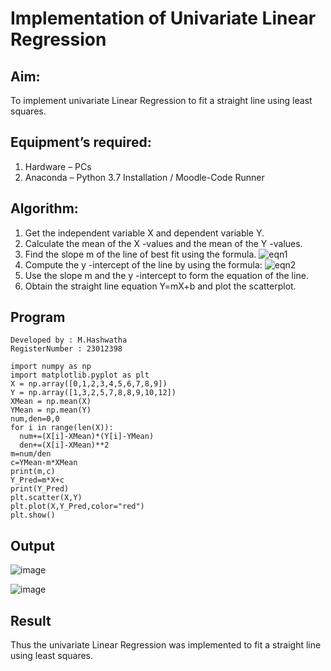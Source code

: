 # Implementation of Univariate Linear Regression
## Aim:
To implement univariate Linear Regression to fit a straight line using least squares.
## Equipment’s required:
1.	Hardware – PCs
2.	Anaconda – Python 3.7 Installation / Moodle-Code Runner
## Algorithm:
1.	Get the independent variable X and dependent variable Y.
2.	Calculate the mean of the X -values and the mean of the Y -values.
3.	Find the slope m of the line of best fit using the formula.
 ![eqn1](./eq1.jpg)
4.	Compute the y -intercept of the line by using the formula:
![eqn2](./eq2.jpg)  
5.	Use the slope m and the y -intercept to form the equation of the line.
6.	Obtain the straight line equation Y=mX+b and plot the scatterplot.
## Program
```
Developed by : M.Hashwatha
RegisterNumber : 23012398

import numpy as np
import matplotlib.pyplot as plt
X = np.array([0,1,2,3,4,5,6,7,8,9])
Y = np.array([1,3,2,5,7,8,8,9,10,12])
XMean = np.mean(X)
YMean = np.mean(Y)
num,den=0,0
for i in range(len(X)):
  num+=(X[i]-XMean)*(Y[i]-YMean)
  den+=(X[i]-XMean)**2
m=num/den
c=YMean-m*XMean
print(m,c)
Y_Pred=m*X+c
print(Y_Pred)
plt.scatter(X,Y)
plt.plot(X,Y_Pred,color="red")
plt.show()

```
## Output

![image](https://github.com/Hashwatha/Univariate-Linear-Regression/assets/150231431/64dd03b6-54e5-46eb-a88f-cd2cc4b64cff)

![image](https://github.com/Hashwatha/Univariate-Linear-Regression/assets/150231431/2d652940-f294-4a81-bf17-06b2bae310fd)

## Result
Thus the univariate Linear Regression was implemented to fit a straight line using least squares.
